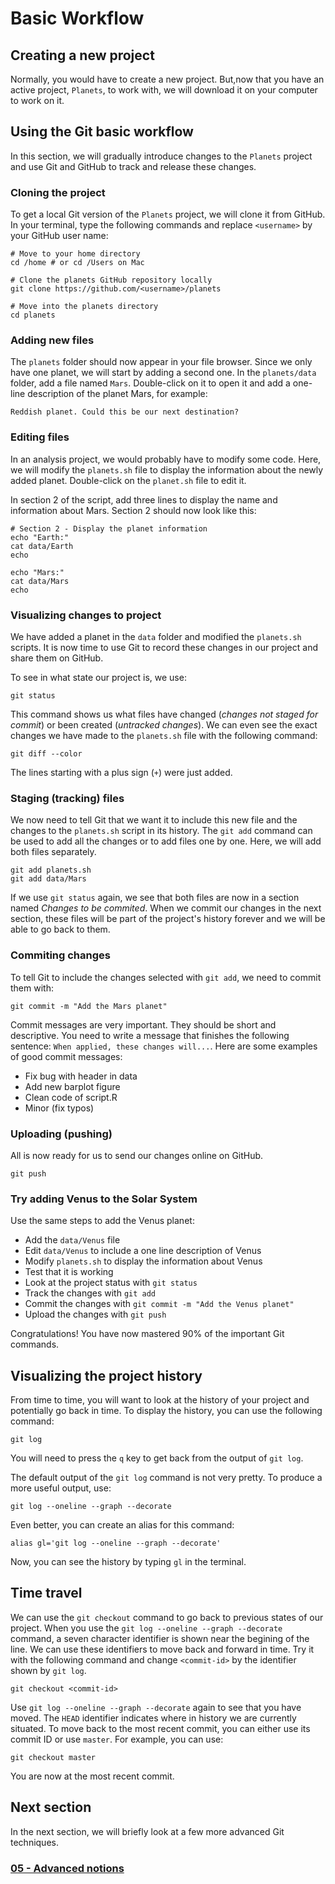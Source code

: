 # Basic Workflow

## Creating a new project

Normally, you would have to create a new project. But,now that you have an
active project, `Planets`, to work with, we will download it on your computer
to work on it.

## Using the Git basic workflow

In this section, we will gradually introduce changes to the `Planets` project
and use Git and GitHub to track and release these changes.

### Cloning the project

To get a local Git version of the `Planets` project, we will clone it from
GitHub. In your terminal, type the following commands and
replace `<username>` by your GitHub user name:

```
# Move to your home directory
cd /home # or cd /Users on Mac

# Clone the planets GitHub repository locally
git clone https://github.com/<username>/planets

# Move into the planets directory
cd planets
```

### Adding new files

The `planets` folder should now appear in your file browser. Since we only have
one planet, we will start by adding a second one. In the `planets/data` folder,
add a file named `Mars`. Double-click on it to open it and add a one-line
description of the planet Mars, for example:

```
Reddish planet. Could this be our next destination?
```

### Editing files

In an analysis project, we would probably have to modify some code. Here, we
will modify the `planets.sh` file to display the information about the newly
added planet. Double-click on the `planet.sh` file to edit it.

In section 2 of the script, add three lines to display the name and information
about Mars. Section 2 should now look like this:

```
# Section 2 - Display the planet information
echo "Earth:"
cat data/Earth
echo

echo "Mars:"
cat data/Mars
echo
```

### Visualizing changes to project

We have added a planet in the `data` folder and modified the `planets.sh`
scripts. It is now time to use Git to record these changes in our project and
share them on GitHub.

To see in what state our project is, we use:

```
git status
```

This command shows us what files have changed (*changes not staged for commit*)
or been created (*untracked changes*). We can even see the exact changes we
have made to the `planets.sh` file with the following command:

```
git diff --color
```

The lines starting with a plus sign (`+`) were just added.

### Staging (tracking) files

We now need to tell Git that we want it to include this new file and the
changes to the `planets.sh` script in its history. The `git add` command can be
used to add all the changes or to add files one by one. Here, we will add both
files separately.

```
git add planets.sh
git add data/Mars
```

If we use `git status` again, we see that both files are now in a section named
*Changes to be commited*. When we commit our changes in the next section, these
files will be part of the project's history forever and we will be able to go
back to them.

### Commiting changes

To tell Git to include the changes selected with `git add`, we need to commit
them with:

```
git commit -m "Add the Mars planet"
```

Commit messages are very important. They should be short and descriptive. You
need to write a message that finishes the following sentence: `When applied,
these changes will...`. Here are some examples of good commit messages:

- Fix bug with header in data
- Add new barplot figure
- Clean code of script.R
- Minor (fix typos)

### Uploading (pushing)

All is now ready for us to send our changes online on GitHub.

```
git push
```

### Try adding Venus to the Solar System

Use the same steps to add the Venus planet:

- Add the `data/Venus` file
- Edit `data/Venus` to include a one line description of Venus
- Modify `planets.sh` to display the information about Venus
- Test that it is working
- Look at the project status with `git status`
- Track the changes with `git add`
- Commit the changes with `git commit -m "Add the Venus planet"`
- Upload the changes with `git push`

Congratulations! You have now mastered 90% of the important Git commands.

## Visualizing the project history

From time to time, you will want to look at the history of your project and
potentially go back in time. To display the history, you can use the following
command:

```
git log
```

You will need to press the `q` key to get back from the output of `git log`.

The default output of the `git log` command is not very pretty. To produce a
more useful output, use:

```
git log --oneline --graph --decorate
```

Even better, you can create an alias for this command:

```
alias gl='git log --oneline --graph --decorate'
```

Now, you can see the history by typing `gl` in the terminal.

## Time travel

We can use the `git checkout` command to go back to previous states of our
project. When you use the `git log --oneline --graph --decorate` command,
a seven character identifier is shown near the begining of the line. We can
use these identifiers to move back and forward in time. Try it with the
following command and change `<commit-id>` by the identifier shown by `git log`.

```
git checkout <commit-id>
```

Use `git log --oneline --graph --decorate` again to see that you have moved.
The `HEAD` identifier indicates where in history we are currently situated. To
move back to the most recent commit, you can either use its commit ID or use
`master`. For example, you can use:

```
git checkout master
```

You are now at the most recent commit.

## Next section

In the next section, we will briefly look at a few more advanced Git
techniques.

### [05 - Advanced notions](05_advanced_notions.md)


